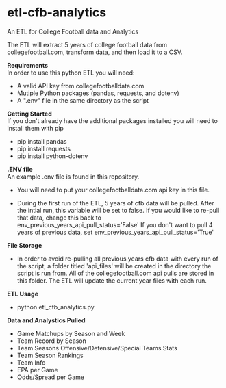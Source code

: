 # etl-cfb-analytics
An ETL for College Football data and Analytics

The ETL will extract 5 years of college football data from collegefootball.com, transform data, and then load it to a CSV. 

**Requirements**
<br>In order to use this python ETL you will need:
- A valid API key from collegefootballdata.com 
- Mutiple Python packages (pandas, requests, and dotenv)
- A ".env" file in the same directory as the script

**Getting Started**
<br>If you don't already have the additional packages installed you will need to install them with pip
- pip install pandas
- pip install requests
- pip install python-dotenv

**.ENV file**
<br>An example .env file is found in this repository.

- You will need to put your collegefootballdata.com api key in this file.

- During the first run of the ETL, 5 years of cfb data will be pulled. After the intial run, this variable will be set to false. 
If you would like to re-pull that data, change this back to env_previous_years_api_pull_status='False'
If you don't want to pull 4 years of previous data, set env_previous_years_api_pull_status='True'

**File Storage**
- In order to avoid re-pulling all previous years cfb data with every run of the script, a folder titled 'api_files' will be created in the directory the script is run from. All of the collegefootball.com api pulls are stored in this folder. The ETL will update the current year files with each run. 

**ETL Usage**
- python etl_cfb_analytics.py

**Data and Analystics Pulled**
- Game Matchups by Season and Week
- Team Record by Season
- Team Seasons Offensive/Defensive/Special Teams Stats
- Team Season Rankings
- Team Info
- EPA per Game
- Odds/Spread per Game

